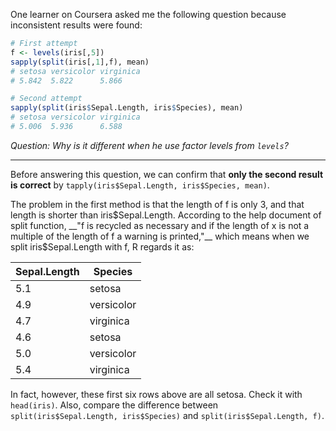 One learner on Coursera asked me the following question because inconsistent results were found:

```r
# First attempt
f <- levels(iris[,5])
sapply(split(iris[,1],f), mean)
# setosa versicolor virginica
# 5.842  5.822      5.866

# Second attempt
sapply(split(iris$Sepal.Length, iris$Species), mean)
# setosa versicolor virginica
# 5.006  5.936      6.588
```

_Question: Why is it different when he use factor levels from `levels`?_

---

Before answering this question, we can confirm that __only the second result is correct__ by `tapply(iris$Sepal.Length, iris$Species, mean)`.

The problem in the first method is that the length of f is only 3, and that length is shorter than iris$Sepal.Length. According to the help document of split function, __"f is recycled as necessary and if the length of x is not a multiple of the length of f a warning is printed,"__ which means when we split iris$Sepal.Length with f, R regards it as:

| Sepal.Length | Species    |
|--------------|------------|
|         5.1  | setosa     |
|         4.9  | versicolor |
|         4.7  | virginica  |
|         4.6  | setosa     |
|         5.0  | versicolor |
|         5.4  | virginica  |

In fact, however, these first six rows above are all setosa. Check it with `head(iris)`. Also, compare the difference between `split(iris$Sepal.Length, iris$Species)` and `split(iris$Sepal.Length, f)`.
